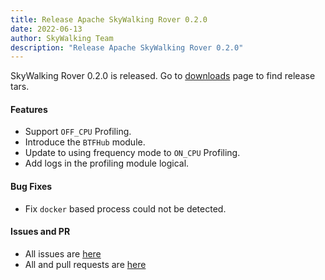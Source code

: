 ```yaml
---
title: Release Apache SkyWalking Rover 0.2.0
date: 2022-06-13
author: SkyWalking Team
description: "Release Apache SkyWalking Rover 0.2.0"
---
```


SkyWalking Rover 0.2.0 is released. Go to [downloads](https://skywalking.apache.org/downloads) page to find release tars.

#### Features

- Support `OFF_CPU` Profiling.
- Introduce the `BTFHub` module.
- Update to using frequency mode to `ON_CPU` Profiling.
- Add logs in the profiling module logical.

#### Bug Fixes

- Fix `docker` based process could not be detected.

#### Issues and PR

- All issues are [here](https://github.com/apache/skywalking/milestone/134?closed=1)
- All and pull requests are [here](https://github.com/apache/skywalking-rover/milestone/2?closed=1)
